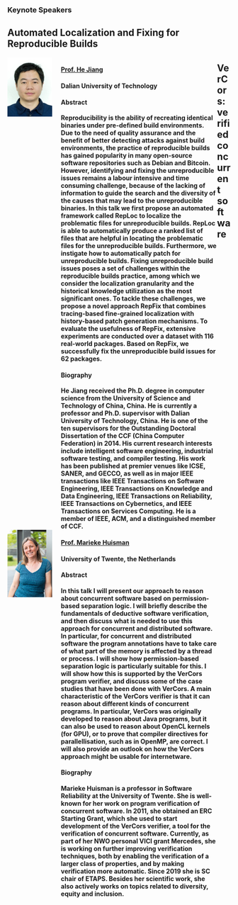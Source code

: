 ### Keynote Speakers

<!---Begin -->
## Automated Localization and Fixing for Reproducible Builds
<div style="width: 100%;">
    <div style="float: left;width: 20%;">
        <img src="resources/1.jpg"> 
    </div>
    <div style="float: left;width: 70%;margin-left: 20px;">
        <h4><a href="http://dlutir.dlut.edu.cn/Scholar/Detail/5131"  target="_blank">Prof. He Jiang</a> </h4>
        <h4>Dalian University of Technology</h4>
        <h4>Abstract</h4>
        <b>Reproducibility is the ability of recreating identical binaries under pre-defined build environments. Due to the need of quality assurance and the benefit of better detecting attacks against build environments, the practice of reproducible builds has gained popularity in many open-source software repositories such as Debian and Bitcoin. However, identifying and fixing the unreproducible issues remains a labour intensive and time consuming challenge, because of the lacking of information to guide the search and the diversity of the causes that may lead to the unreproducible binaries. In this talk we first propose an automated framework called RepLoc to localize the problematic files for unreproducible builds. RepLoc is able to automatically produce a ranked list of files that are helpful in locating the problematic files for the unreproducible builds. Furthermore, we instigate how to automatically patch for unreproducible builds. Fixing unreproducible build issues poses a set of challenges within the reproducible builds practice, among which we consider the localization granularity and the historical knowledge utilization as the most significant ones. To tackle these challenges, we propose a novel approach RepFix that combines tracing-based fine-grained localization with history-based patch generation mechanisms. To evaluate the usefulness of RepFix, extensive experiments are conducted over a dataset with 116 real-world packages. Based on RepFix, we successfully fix the unreproducible build issues for 62 packages. 
        </b>
        <h4>Biography</h4>
        <b>He Jiang received the Ph.D. degree in computer science from the University of Science and Technology of China, China. He is currently a professor and Ph.D. supervisor with Dalian University of Technology, China. He is one of the ten supervisors for the Outstanding Doctoral Dissertation of the CCF (China Computer Federation) in 2014. His current research interests include intelligent software engineering, industrial software testing, and compiler testing. His work has been published at premier venues like ICSE, SANER, and GECCO, as well as in major IEEE transactions like IEEE Transactions on Software Engineering, IEEE Transactions on Knowledge and Data Engineering, IEEE Transactions on Reliability, IEEE Transactions on Cybernetics, and IEEE Transactions on Services Computing. He is a member of IEEE, ACM, and a distinguished member of CCF.
        </b>
    </div>
</div>
<!--- End  -->

<!---Begin -->
## VerCors: verified concurrent software
<div style="width: 100%;">
    <div style="float: left;width: 20%;">
        <img src="resources/2.jpg"> 
    </div>
    <div style="float: left;width: 70%;margin-left: 20px;">
        <h4><a href=""  target="_blank">Prof. Marieke Huisman</a> </h4>
        <h4>University of Twente, the Netherlands</h4>
        <h4>Abstract</h4>
        <b>In this talk I will present our approach to reason about concurrent software based on permission-based separation logic. I will briefly describe the fundamentals of deductive software verification, and then discuss what is needed to use this approach for concurrent and distributed software. In particular, for concurrent and distributed software the program annotations have to take care of what part of the memory is affected by a thread or process. I will show how permission-based separation logic is particularly suitable for this. I will show how this is supported by the VerCors program verifier, and discuss some of the case studies that have been done with VerCors. A main characteristic of the VerCors verifier is that it can reason about different kinds of concurrent programs. In particular, VerCors was originally developed to reason about Java programs, but it can also be used to reason about OpenCL kernels (for GPU), or to prove that compiler directives for parallellisation, such as in OpenMP, are correct.
        I will also provide an outlook on how the VerCors approach might be usable for internetware.
        </b>
        <h4>Biography</h4>
        <b>Marieke Huisman is a professor in Software Reliability at the University of Twente. She is well-known for her work on program verification of concurrent software. In 2011, she obtained an ERC Starting Grant, which she used to start development of the VerCors verifier, a tool for the verification of concurrent software. Currently, as part of her NWO personal VICI grant Mercedes, she is working on further improving verification techniques, both by enabling the verification of a larger class of properties, and by making verification more automatic. Since 2019 she is SC chair of ETAPS. Besides her scientific work, she also actively works on topics related to diversity, equity and inclusion.
        </b>
        <br>
        <br>
        <br>
        <br>
        <br>
    </div>   
</div>
<!--- End  -->
